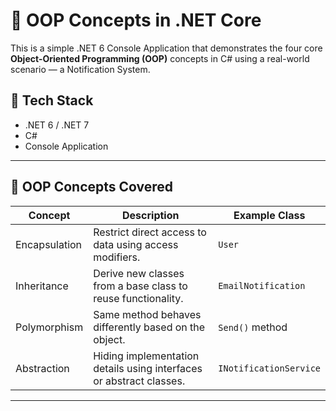 # 🧠 OOP Concepts in .NET Core

This is a simple .NET 6 Console Application that demonstrates the four core **Object-Oriented Programming (OOP)** concepts in C# using a real-world scenario — a Notification System.

## 🚀 Tech Stack

- .NET 6 / .NET 7
- C#
- Console Application

---

## 🔷 OOP Concepts Covered

| Concept        | Description                                                                 | Example Class              |
|----------------|-----------------------------------------------------------------------------|----------------------------|
| Encapsulation  | Restrict direct access to data using access modifiers.                      | `User`                     |
| Inheritance    | Derive new classes from a base class to reuse functionality.                | `EmailNotification`        |
| Polymorphism   | Same method behaves differently based on the object.                        | `Send()` method            |
| Abstraction    | Hiding implementation details using interfaces or abstract classes.         | `INotificationService`     |

---
